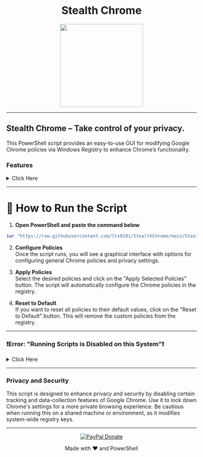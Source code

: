 <div align="center">

# Stealth Chrome
<img src="https://github.com/user-attachments/assets/35794d47-f1ab-43d1-a27d-874a05b01906" width="220" height="220">
</div>

---


## Stealth Chrome – Take control of your privacy.
This PowerShell script provides an easy-to-use GUI for modifying Google Chrome policies via Windows Registry to enhance Chrome’s functionality.

### Features  
<details>  
<summary> Click Here </summary>

- **Enable Hardware Acceleration**  
   Uses GPU acceleration to improve performance.

- **Disable Network Prediction**  
   Prevents Chrome from preloading pages and DNS queries to save bandwidth and enhance privacy.

- **Disable Tab Freezing**  
   Prevents inactive tabs from being automatically suspended to save memory.

- **Disable Memory Saver Mode**  
   Keeps all tabs active instead of reducing memory usage by suspending unused ones.

- **Disable Chrome Cleanup Tool**  
   Disables Chrome’s built-in tool for scanning and removing harmful software.

- **Disable Safe Browsing**  
   Turns off Google’s phishing and malware protection.

- **Disable Content Suggestions on New Tab Page**  
   Stops Chrome from showing recommended articles.

- **Disable Metrics and Data Collection**  
   Prevents Chrome from sending anonymized data and usage statistics to Google.

- **Disable Password Leak Detection**  
   Stops Chrome from alerting you about compromised passwords.

- **Disable Cloud Reporting**  
   Prevents device event reports from being sent to Google.

- **Disable Third-Party Cookies**  
   Blocks websites from using third-party cookies for tracking.

- **Enable Do Not Track**  
   Sends a request to websites asking them not to track your browsing.

- **Disable Device Activity and System Reporting**  
   Prevents Chrome from logging and reporting device information, such as network events, system status, app usage, and more.

- **Set DNS Over HTTPS Mode**  
   Ensures secure DNS queries for private browsing.

- **Disable Sync and Sign-in Features**  
   Turns off Chrome's sync feature and disables sign-in to prevent tracking of your browsing activity.

- **Disable Autofill and Password Manager**  
   Disables Chrome’s autofill and password manager features for enhanced privacy.

- **Disable Geolocation and Sensors**  
   Blocks websites from accessing your device's location and sensors (like accelerometer, gyroscope).

- **Disable Screen and Audio/Video Capture**  
   Prevents websites from capturing your screen, audio, or video.

- **Disable Translation and Spell Checking**  
   Turns off Chrome's translation service and spell check to prevent sending your data to Google.

- **Block WebSQL and Contextual Search**  
   Disables WebSQL database usage and contextual search to prevent tracking and unwanted data collection.

- **Prevent Browser Data Collection on Exit**  
   Ensures that Chrome doesn't collect browsing data on exit.

- **Enable Https-Only Mode**  
   Forces Chrome to load only secure HTTPS connections.

</details>

---

# 🚀 How to Run the Script

1. **Open PowerShell and paste the command below**  
```ps1
iwr "https://raw.githubusercontent.com/ltx0101/StealthChrome/main/StealthChrome.ps1" -OutFile "StealthChrome.ps1"; .\StealthChrome.ps1
```
2. **Configure Policies**  
   Once the script runs, you will see a graphical interface with options for configuring general Chrome policies and privacy settings.

3. **Apply Policies**  
   Select the desired policies and click on the "Apply Selected Policies" button. The script will automatically configure the Chrome policies in the registry.

4. **Reset to Default**  
   If you want to reset all policies to their default values, click on the "Reset to Default" button. This will remove the custom policies from the registry.

---

### ❗Error: "Running Scripts is Disabled on this System"❗ 
<details>  
<summary> Click Here </summary>

If you encounter the error **"Running Scripts is Disabled on this System"**, it means that PowerShell's execution policy is preventing scripts from running for security reasons.

To resolve this, follow these steps:

1. **Open PowerShell as Administrator**  
   
2. **Change the Execution Policy**  
   Run the following command in the PowerShell window to allow locally-created scripts to run:

   ```ps1
   Set-ExecutionPolicy -ExecutionPolicy RemoteSigned
   ```
</details>

---

### Privacy and Security

This script is designed to enhance privacy and security by disabling certain tracking and data-collection features of Google Chrome. Use it to lock down Chrome's settings for a more private browsing experience. Be cautious when running this on a shared machine or environment, as it modifies system-wide registry keys.

---
<div align="center">
   
[![PayPal Donate](https://img.shields.io/badge/PayPal_Donate-s?style=for-the-badge&logo=paypal&logoColor=black)](https://paypal.me/AggelosMeta)

</div>

<div align="center">
  
Made with ❤️ and PowerShell  

</div>
